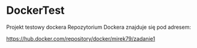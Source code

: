 # DockerTest
Projekt testowy dockera
Repozytorium Dockera znajduje się pod adresem:
<a href="https://hub.docker.com/repository/docker/mirek79/zadanie1"> 

https://hub.docker.com/repository/docker/mirek79/zadanie1</a>
